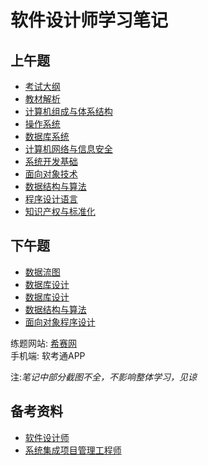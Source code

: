 <!-- 正文笔记 -->
# 软件设计师学习笔记

## 上午题
* [考试大纲](./SoftwareDesignEngineer/syllabus)
* [教材解析](./SoftwareDesignEngineer/教材对比)
* [计算机组成与体系结构](./SoftwareDesignEngineer/计算机组成与体系结构)
* [操作系统](./SoftwareDesignEngineer/操作系统)
* [数据库系统](./SoftwareDesignEngineer/数据库系统)
* [计算机网络与信息安全](./SoftwareDesignEngineer/network)
* [系统开发基础](./SoftwareDesignEngineer/系统开发基础)
* [面向对象技术](./SoftwareDesignEngineer/面向对象技术)
* [数据结构与算法](./SoftwareDesignEngineer/数据结构与算法)
* [程序设计语言](./SoftwareDesignEngineer/程序设计语言)
* [知识产权与标准化](./SoftwareDesignEngineer/知识产权)

## 下午题
* [数据流图](./SoftwareDesignEngineer/下午题1-数据流图)
* [数据库设计](./SoftwareDesignEngineer/下午题2-数据库设计)
* [数据库设计](./SoftwareDesignEngineer/下午题3-UML建模)
* [数据结构与算法](./SoftwareDesignEngineer/下午题4-数据结构与算法)
* [面向对象程序设计](./SoftwareDesignEngineer/下午题5-面向对象程序设计)  

练题网站: [希赛网](https://www.educity.cn/xuanke/rk/prog/?sywzggw#jxst)  
手机端: 软考通APP  

注:*笔记中部分截图不全，不影响整体学习，见谅*


## 备考资料
* [软件设计师](./SoftwareDesignEngineer/备考资料)  
* [系统集成项目管理工程师](./SoftwareDesignEngineer/备考资料)